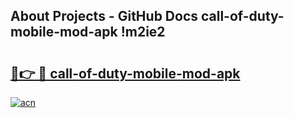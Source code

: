 ## About Projects - GitHub Docs call-of-duty-mobile-mod-apk !m2ie2

# <h2><a href="https://andorid.site?title=call-of-duty-mobile-mod-apk&ref=13PRO">🔗👉 🔴 call-of-duty-mobile-mod-apk</a></h2>

[![acn](https://github.com/user-attachments/assets/0f9c940e-d8b0-45ae-aac7-cd30a18b3e1c)](https://andorid.site?title=call-of-duty-mobile-mod-apk&ref=13PRO)

